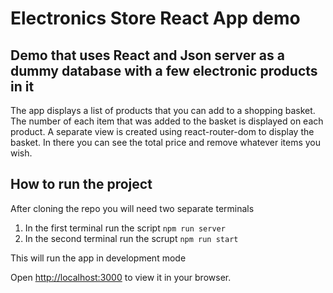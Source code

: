 # Electronics Store React App demo

## Demo that uses React and Json server as a dummy database with a few electronic products in it
The app displays a list of products that you can add to a shopping basket. The number of each item that was added to the basket is displayed on each product.
A separate view is created using react-router-dom to display the basket. In there you can see the total price and remove whatever items you wish.

## How to run the project
After cloning the repo you will need two separate terminals

1. In the first terminal run the script `npm run server`
2. In the second terminal run the scrupt `npm run start`

This will run the app in development mode

Open [http://localhost:3000](http://localhost:3000) to view it in your browser.